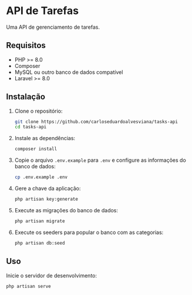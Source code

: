 # API de Tarefas

Uma API de gerenciamento de tarefas.

## Requisitos

- PHP >= 8.0
- Composer
- MySQL ou outro banco de dados compatível
- Laravel >= 8.0

## Instalação

1. Clone o repositório:

    ```bash
    git clone https://github.com/carloseduardoalvesviana/tasks-api
    cd tasks-api
    ```

2. Instale as dependências:

    ```bash
    composer install
    ```

3. Copie o arquivo `.env.example` para `.env` e configure as informações do banco de dados:

    ```bash
    cp .env.example .env
    ```

4. Gere a chave da aplicação:

    ```bash
    php artisan key:generate
    ```

5. Execute as migrações do banco de dados:

    ```bash
    php artisan migrate
    ```

6. Execute os seeders para popular o banco com as categorias:

    ```bash
    php artisan db:seed
    ```

## Uso

Inicie o servidor de desenvolvimento:

```bash
php artisan serve
